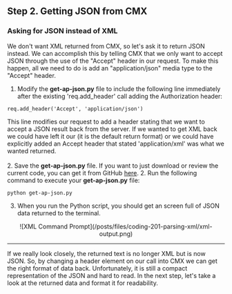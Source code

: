 ## Step 2. Getting JSON from CMX

### Asking for JSON instead of XML ###

We don't want XML returned from CMX, so let's ask it to return JSON instead.  We can accomplish this by telling CMX that we only want to accept JSON through the use of the "Accept" header in our request.  To make this happen, all we need to do is add an "application/json" media type to the "Accept" header.

1. Modify the **get-ap-json.py** file to include the following line immediately after the existing 'req.add_header' call adding the Authorization header:
```
req.add_header('Accept', 'application/json')
```
This line modifies our request to add a header stating that we want to accept a JSON result back from the server.  If we wanted to get XML back we could have left it our (it is the default return format) or we could have explicitly added an Accept header that stated 'application/xml' was what we wanted returned.
<br/>
<br/>
2. Save the **get-ap-json.py** file. If you want to just download or review the current code, you can get it from GitHub <a href="https://github.com/CiscoDevNet/coding-skills-sample-code/blob/master/coding202-parsing-json/get-ap-json-2.py" target="_blank">here</a>.
2. Run the following command to execute your **get-ap-json.py** file:
```
python get-ap-json.py
```
3. When you run the Python script, you should get an screen full of JSON data returned to the terminal.


<div style="text-align:center" markdown="1">
![XML Command Prompt](/posts/files/coding-201-parsing-xml/xml-output.png)
</div>

----------

If we really look closely, the returned text is no longer XML but is now JSON.  So, by changing a header element on our call into CMX we can get the right format of data back.  Unfortunately, it is still a compact representation of the JSON and hard to read.  In the next step, let's take a look at the returned data and format it for readability.
